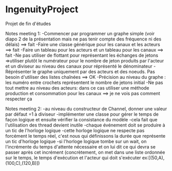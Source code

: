 # IngenuityProject
Projet de fin d'études

Notes meeting 1:
-Commencer par programmer un graphe simple (voir diapo 2 de la présentation mais ne pas tenir compte des fréquence ni des délais) ==> fait
-Faire une classe générique pour les canaux et les acteurs ==> fait
-Faire un tableau pour les acteurs et un tableau pour les canaux  ==> fait
-Ne pas utiliser de flottant pour représentant les échanges de jetons
  =>utiliser plutôt le numérateur pour le nombre de jeton produits par l'acteur et un diviseur au niveau des canaux pour réprésenté le dénominateur
-Réprésenter le graphe uniquement par des acteurs et des noeuds. Pas besoin d'utiliser des listes chaînées  ==> OK
-Précision au niveau du graphe : les numéro entre crochets représentent le nombre de jetons initial
-Ne pas tout mettre au niveau des acteurs: dans ce cas utiliser une méthode production et consommation pour les canaux  ==> je ne vois pas comment respecter ça

Notes meeting 2:
-au niveau du constructeur de Channel, donner une valeur par défaut =1 à diviseur
-implémenter une classe pour gérer le temps de façon logique et ensuite vérifier la consistance du modèle
-cela fait que l'utilisation des thread devient inutile
-chaque événement doit se produire à un tic de l'horloge logique
-cette horloge logique ne respecte pas forcément le temps réel, c'est nous qui définissons la durée que représente un tic d'horloge logique
-si l'horloge logique tombe sur un wait, on l'incrémente du temps d'attente nécessaire et on lui dit ce qui devra se passer après cet incrément (concrètement, on met dans une liste ordonnée sur le temps, le temps d'exécution et l'acteur qui doit s'exécuter ex:[(50,A),(100,C),(120,B)]) 
